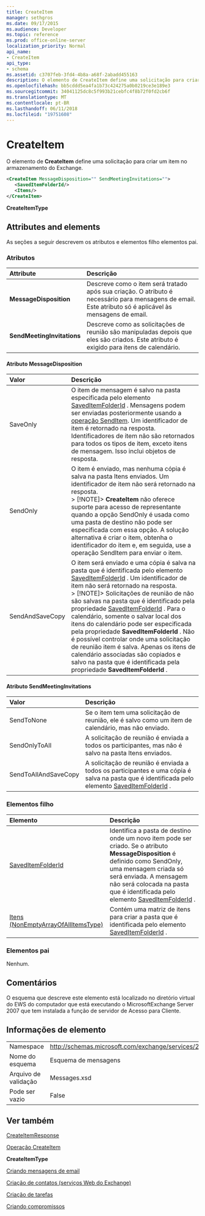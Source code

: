 ```yaml
---
title: CreateItem
manager: sethgros
ms.date: 09/17/2015
ms.audience: Developer
ms.topic: reference
ms.prod: office-online-server
localization_priority: Normal
api_name:
- CreateItem
api_type:
- schema
ms.assetid: c3707feb-3fd4-4b8a-a68f-2abadd455163
description: O elemento de CreateItem define uma solicitação para criar um item no armazenamento do Exchange.
ms.openlocfilehash: bb5cddd5ea4fa1b73c424275a0b0219ce3e189e3
ms.sourcegitcommit: 34041125dc8c5f993b21cebfc4f8b72f0fd2cb6f
ms.translationtype: MT
ms.contentlocale: pt-BR
ms.lasthandoff: 06/11/2018
ms.locfileid: "19751608"
---
```

# <a name="createitem"></a>CreateItem

O elemento de **CreateItem** define uma solicitação para criar um item no armazenamento do Exchange. 
  
```xml
<CreateItem MessageDisposition="" SendMeetingInvitations="">
   <SavedItemFolderId/>
   <Items/>
</CreateItem>
```

 **CreateItemType**
## <a name="attributes-and-elements"></a>Attributes and elements

As seções a seguir descrevem os atributos e elementos filho elementos pai.
  
### <a name="attributes"></a>Atributos

|**Attribute**|**Descrição**|
|:-----|:-----|
|**MessageDisposition** <br/> |Descreve como o item será tratado após sua criação. O atributo é necessário para mensagens de email. Este atributo só é aplicável às mensagens de email.  <br/> |
|**SendMeetingInvitations** <br/> |Descreve como as solicitações de reunião são manipuladas depois que eles são criados. Este atributo é exigido para itens de calendário.  <br/> |
   
#### <a name="messagedisposition-attribute"></a>Atributo MessageDisposition

|**Valor**|**Descrição**|
|:-----|:-----|
|SaveOnly  <br/> |O item de mensagem é salvo na pasta especificada pelo elemento [SavedItemFolderId](saveditemfolderid.md) . Mensagens podem ser enviadas posteriormente usando a [operação SendItem](senditem-operation.md). Um identificador de item é retornado na resposta. Identificadores de item não são retornados para todos os tipos de item, exceto itens de mensagem. Isso inclui objetos de resposta.  <br/> |
|SendOnly  <br/> |O item é enviado, mas nenhuma cópia é salva na pasta Itens enviados. Um identificador de item não será retornado na resposta.  <br/> > [!NOTE]> **CreateItem** não oferece suporte para acesso de representante quando a opção SendOnly é usada como uma pasta de destino não pode ser especificada com essa opção. A solução alternativa é criar o item, obtenha o identificador do item e, em seguida, use a operação SendItem para enviar o item.           |
|SendAndSaveCopy  <br/> |O item será enviado e uma cópia é salva na pasta que é identificada pelo elemento [SavedItemFolderId](saveditemfolderid.md) . Um identificador de item não será retornado na resposta.  <br/> > [!NOTE]> Solicitações de reunião de não são salvas na pasta que é identificado pela propriedade [SavedItemFolderId](saveditemfolderid.md) . Para o calendário, somente o salvar local dos itens do calendário pode ser especificada pela propriedade **SavedItemFolderId** . Não é possível controlar onde uma solicitação de reunião item é salva. Apenas os itens de calendário associadas são copiados e salvo na pasta que é identificada pela propriedade **SavedItemFolderId** .           |
   
#### <a name="sendmeetinginvitations-attribute"></a>Atributo SendMeetingInvitations

|**Valor**|**Descrição**|
|:-----|:-----|
|SendToNone  <br/> |Se o item tem uma solicitação de reunião, ele é salvo como um item de calendário, mas não enviado.  <br/> |
|SendOnlyToAll  <br/> |A solicitação de reunião é enviada a todos os participantes, mas não é salvo na pasta Itens enviados.  <br/> |
|SendToAllAndSaveCopy  <br/> |A solicitação de reunião é enviada a todos os participantes e uma cópia é salva na pasta que é identificada pelo elemento [SavedItemFolderId](saveditemfolderid.md) .  <br/> |
   
### <a name="child-elements"></a>Elementos filho

|**Elemento**|**Descrição**|
|:-----|:-----|
|[SavedItemFolderId](saveditemfolderid.md) <br/> |Identifica a pasta de destino onde um novo item pode ser criado. Se o atributo **MessageDisposition** é definido como SendOnly, uma mensagem criada só será enviada. A mensagem não será colocada na pasta que é identificada pelo elemento [SavedItemFolderId](saveditemfolderid.md) .  <br/> |
|[Itens (NonEmptyArrayOfAllItemsType)](items-nonemptyarrayofallitemstype.md) <br/> |Contém uma matriz de itens para criar a pasta que é identificada pelo elemento [SavedItemFolderId](saveditemfolderid.md) .  <br/> |
   
### <a name="parent-elements"></a>Elementos pai

Nenhum.
  
## <a name="remarks"></a>Comentários

O esquema que descreve este elemento está localizado no diretório virtual do EWS do computador que está executando o MicrosoftExchange Server 2007 que tem instalada a função de servidor de Acesso para Cliente.
  
## <a name="element-information"></a>Informações de elemento

|||
|:-----|:-----|
|Namespace  <br/> |http://schemas.microsoft.com/exchange/services/2006/messages  <br/> |
|Nome do esquema  <br/> |Esquema de mensagens  <br/> |
|Arquivo de validação  <br/> |Messages.xsd  <br/> |
|Pode ser vazio  <br/> |False  <br/> |
   
## <a name="see-also"></a>Ver também



[CreateItemResponse](createitemresponse.md)
  
[Operação CreateItem](createitem-operation.md)
  
 **CreateItemType**


[Criando mensagens de email](http://msdn.microsoft.com/library/05bfb83c-2866-427d-a9fe-14ba3cb02793%28Office.15%29.aspx)
  
[Criação de contatos (serviços Web do Exchange)](http://msdn.microsoft.com/library/4845917e-70d1-481c-bbd7-011ec6571789%28Office.15%29.aspx)
  
[Criação de tarefas](http://msdn.microsoft.com/library/0ef97334-e8a0-4f67-a23a-dd9e2bbad49f%28Office.15%29.aspx)
  
[Criando compromissos](http://msdn.microsoft.com/library/2385391e-c9e7-4d45-b803-c4ff94d5c94e%28Office.15%29.aspx)

